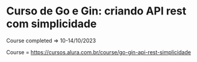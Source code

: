 # Curso de Go e Gin: criando API rest com simplicidade

Course completed => 10-14/10/2023

Course = https://cursos.alura.com.br/course/go-gin-api-rest-simplicidade